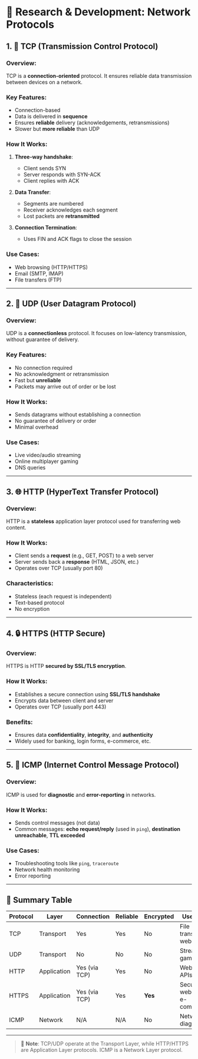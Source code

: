 # 🧪 Research & Development: Network Protocols

## 1. 🔁 TCP (Transmission Control Protocol)

### Overview:
TCP is a **connection-oriented** protocol. It ensures reliable data transmission between devices on a network.

### Key Features:
- Connection-based
- Data is delivered in **sequence**
- Ensures **reliable** delivery (acknowledgements, retransmissions)
- Slower but **more reliable** than UDP

### How It Works:
1. **Three-way handshake**:
   - Client sends SYN
   - Server responds with SYN-ACK
   - Client replies with ACK

2. **Data Transfer**:
   - Segments are numbered
   - Receiver acknowledges each segment
   - Lost packets are **retransmitted**

3. **Connection Termination**:
   - Uses FIN and ACK flags to close the session

### Use Cases:
- Web browsing (HTTP/HTTPS)
- Email (SMTP, IMAP)
- File transfers (FTP)

---

## 2. 🚀 UDP (User Datagram Protocol)

### Overview:
UDP is a **connectionless** protocol. It focuses on low-latency transmission, without guarantee of delivery.

### Key Features:
- No connection required
- No acknowledgment or retransmission
- Fast but **unreliable**
- Packets may arrive out of order or be lost

### How It Works:
- Sends datagrams without establishing a connection
- No guarantee of delivery or order
- Minimal overhead

### Use Cases:
- Live video/audio streaming
- Online multiplayer gaming
- DNS queries

---

## 3. 🌐 HTTP (HyperText Transfer Protocol)

### Overview:
HTTP is a **stateless** application layer protocol used for transferring web content.

### How It Works:
- Client sends a **request** (e.g., GET, POST) to a web server
- Server sends back a **response** (HTML, JSON, etc.)
- Operates over TCP (usually port 80)

### Characteristics:
- Stateless (each request is independent)
- Text-based protocol
- No encryption

---

## 4. 🔒 HTTPS (HTTP Secure)

### Overview:
HTTPS is HTTP **secured by SSL/TLS encryption**.

### How It Works:
- Establishes a secure connection using **SSL/TLS handshake**
- Encrypts data between client and server
- Operates over TCP (usually port 443)

### Benefits:
- Ensures data **confidentiality**, **integrity**, and **authenticity**
- Widely used for banking, login forms, e-commerce, etc.

---

## 5. 📡 ICMP (Internet Control Message Protocol)

### Overview:
ICMP is used for **diagnostic** and **error-reporting** in networks.

### How It Works:
- Sends control messages (not data)
- Common messages: **echo request/reply** (used in `ping`), **destination unreachable**, **TTL exceeded**

### Use Cases:
- Troubleshooting tools like `ping`, `traceroute`
- Network health monitoring
- Error reporting

---

## 🔁 Summary Table

| Protocol | Layer | Connection | Reliable | Encrypted | Use Case |
|----------|-------|------------|----------|-----------|----------|
| TCP      | Transport | Yes        | Yes      | No        | File transfers, web traffic |
| UDP      | Transport | No         | No       | No        | Streaming, gaming          |
| HTTP     | Application | Yes (via TCP) | Yes | No        | Websites, APIs             |
| HTTPS    | Application | Yes (via TCP) | Yes | **Yes**   | Secure websites, e-commerce|
| ICMP     | Network | N/A        | N/A      | No        | Network diagnostics        |

---

> 📘 **Note**: TCP/UDP operate at the Transport Layer, while HTTP/HTTPS are Application Layer protocols. ICMP is a Network Layer protocol.

